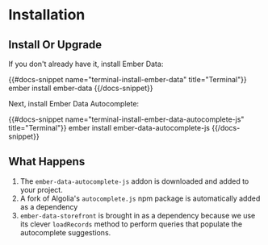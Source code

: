 # Installation

## Install Or Upgrade

If you don't already have it, install Ember Data:

{{#docs-snippet name="terminal-install-ember-data" title="Terminal"}}
ember install ember-data
{{/docs-snippet}}

Next, install Ember Data Autocomplete:

{{#docs-snippet name="terminal-install-ember-data-autocomplete-js" title="Terminal"}}
ember install ember-data-autocomplete-js
{{/docs-snippet}}

## What Happens

1. The `ember-data-autocomplete-js` addon is downloaded and added to your project.
1. A fork of Algolia's `autocomplete.js` npm package is automatically added as a dependency
1. `ember-data-storefront` is brought in as a dependency because we use its clever `loadRecords`
   method to perform queries that populate the autocomplete suggestions.
